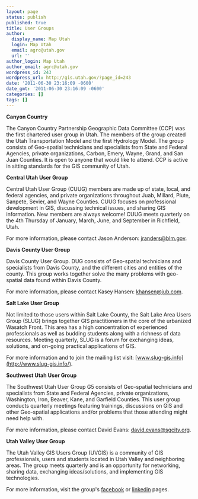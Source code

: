 ```yaml
---
layout: page
status: publish
published: true
title: User Groups
author:
  display_name: Map Utah
  login: Map Utah
  email: agrc@utah.gov
  url: ''
author_login: Map Utah
author_email: agrc@utah.gov
wordpress_id: 243
wordpress_url: http://gis.utah.gov/?page_id=243
date: '2011-06-30 23:16:09 -0600'
date_gmt: '2011-06-30 23:16:09 -0600'
categories: []
tags: []
---
```


**Canyon Country**

The Canyon Country Partnership Geographic Data Committee (CCP) was the first chartered user group in Utah. The members of the group created the Utah Transportation Model and the first Hydrology Model. The group consists of Geo-spatial technicians and specialists from State and Federal Agencies, private organizations, Carbon, Emery, Wayne, Grand, and San Juan Counties. It is open to anyone that would like to attend. CCP is active in sitting standards for the GIS community of Utah.

**Central Utah User Group**

Central Utah User Group (CUUG) members are made up of state, local, and federal agencies, and private organizations throughout Juab, Millard, Piute, Sanpete, Sevier, and Wayne Counties. CUUG focuses on professional development in GIS, discussing technical issues, and sharing GIS information. New members are always welcome! CUUG meets quarterly on the 4th Thursday of January, March, June, and September in Richfield, Utah.

For more information, please contact Jason Anderson: <jranders@blm.gov>.

**Davis County User Group**

Davis County User Group. DUG consists of Geo-spatial technicians and specialists from Davis County, and the different cities and entities of the county. This group works together solve the many problems with geo-spatial data found within Davis County. 

For more information, please contact Kasey Hansen: <khansen@jub.com>.

**Salt Lake User Group**

Not limited to those users within Salt Lake County, the Salt Lake Area Users Group (SLUG) brings together GIS practitioners in the core of the urbanized Wasatch Front. This area has a high concentration of experienced professionals as well as budding students along with a richness of data resources. Meeting quarterly, SLUG is a forum for exchanging ideas, solutions, and on-going practical applications of GIS.

For more information and to join the mailing list visit: [www.slug-gis.info](http://www.slug-gis.info/). 

**Southwest Utah User Group**

The Southwest Utah User Group G5 consists of Geo-spatial technicians and specialists from State and Federal Agencies, private organizations, Washington, Iron, Beaver, Kane, and Garfield Counties. This user group conducts quarterly meetings featuring trainings, discussions on GIS and other Geo-spatial applications and/or problems that those attending might need help with. 

For more information, please contact David Evans: <david.evans@sgcity.org>.

**Utah Valley User Group**

The Utah Valley GIS Users Group (UVGIS) is a community of GIS professionals, users and students located in Utah Valley and neighboring areas. The group meets quarterly and is an opportunity for networking, sharing data, exchanging ideas/solutions, and implementing GIS technologies.

For more information, visit the group's [facebook](https://www.facebook.com/UVGIS/?fref=ts) or [linkedin](https://www.linkedin.com/groups/4468201/profile) pages.

